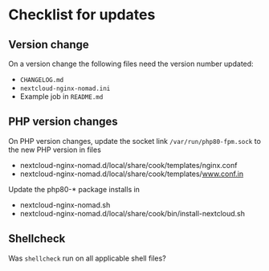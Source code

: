 # Checklist for updates

## Version change
On a version change the following files need the version number updated:
* `CHANGELOG.md`
* `nextcloud-nginx-nomad.ini`
* Example job in `README.md`

## PHP version changes
On PHP version changes, update the socket link `/var/run/php80-fpm.sock` to the new PHP version in files
* nextcloud-nginx-nomad.d/local/share/cook/templates/nginx.conf
* nextcloud-nginx-nomad.d/local/share/cook/templates/www.conf.in

Update the php80-* package installs in 
* nextcloud-nginx-nomad.sh
* nextcloud-nginx-nomad.d/local/share/cook/bin/install-nextcloud.sh

## Shellcheck
Was `shellcheck` run on all applicable shell files?
